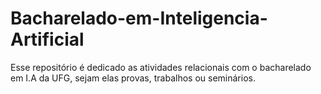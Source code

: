 # Bacharelado-em-Inteligencia-Artificial
Esse repositório é dedicado as atividades relacionais com o bacharelado em I.A da UFG, sejam elas provas, trabalhos ou seminários.
